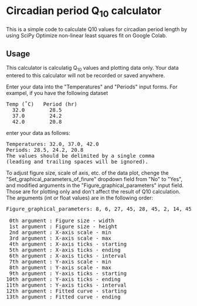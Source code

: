 # Circadian period Q<sub>10</sub> calculator
This is a simple code to calculate Q10 values for circadian period length by using SciPy Optimize non-linear least squares fit on Google Colab.

## Usage

This calculator is calculatig Q<sub>10</sub> values and plotting data only. Your data entered to this calculator will not be recorded or saved anywhere.

Enter your data into the "Temperatures" and "Periods" input forms.
For exampel, if you have the following dataset

<pre>Temp (˚C)   Period (hr)
  32.0        28.5
  37.0        24.2
  42.0        20.8</pre>
enter your data as follows:
<pre>Temperatures: 32.0, 37.0, 42.0         
Periods: 28.5, 24.2, 20.8              
The values should be delimited by a single comma
(leading and trailing spaces will be ignored).</pre>

To adjust figure size, scale of axis, etc. of the data plot, chenge the "Set_graphical_parameters_of_firure" dropdown field from "No" to "Yes", and modified arguments in the "Figure_graphical_parameters" input field. Those are for plotting only and don't affect the result of Q10 calculation. The arguments (int or float values) are in the following order:
<pre>Figure_graphical_parameters: 8, 6, 27, 45, 28, 45, 2, 14, 45, 14, 45, 2, 28, 43   

 0th argument : Figure size - width
 1st argument : Figure size - height
 2nd argument : X-axis scale - min
 3rd argument : X-axis scale - max
 4th argument : X-axis ticks - starting
 5th argument : X-axis ticks - ending
 6th argument : X-axis ticks - interval
 7th argument : Y-axis scale - min
 8th argument : Y-axis scale - max
 9th argument : Y-axis ticks - starting
10th argument : Y-axis ticks - ending
11th argument : Y-axis ticks - interval
12th argument : Fitted curve - starting
13th argument : Fitted curve - ending</pre>
